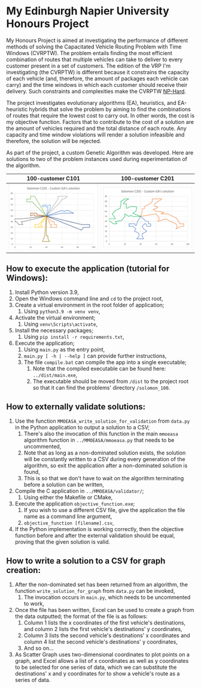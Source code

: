 # My Edinburgh Napier University Honours Project

My Honours Project is aimed at investigating the performance of different methods of solving the Capacitated Vehicle Routing Problem with Time Windows (CVRPTW). The problem entails finding the most efficient combination of routes that multiple vehicles can take to deliver to every customer present in a set of customers. The edition of the VRP I'm investigating (the CVRPTW) is different because it constrains the capacity of each vehicle (and, therefore, the amount of packages each vehicle can carry) and the time windows in which each customer should receive their delivery. Such constraints and complexities make the CVRPTW [NP-Hard](https://en.wikipedia.org/wiki/NP-hardness).

The project investigates evolutionary algorithms (EA), heuristics, and EA-heuristic hybrids that solve the problem by aiming to find the combinations of routes that require the lowest cost to carry out. In other words, the cost is my objective function. Factors that to contribute to the cost of a solution are the amount of vehicles required and the total distance of each route. Any capacity and time window violations will render a solution infeasible and therefore, the solution will be rejected.

As part of the project, a custom Genetic Algorithm was developed. Here are solutions to two of the problem instances used during experimentation of the algorithm.

| 100-customer C101                      | 100-customer C201                      |
|----------------------------------------|----------------------------------------|
| <img src='figures/custom-ga-c101.png'> | <img src='figures/custom-ga-c201.png'> |

## How to execute the application (tutorial for Windows):
1. Install Python version 3.9,
2. Open the Windows command line and `cd` to the project root,
3. Create a virtual environment in the root folder of application;
   1. Using `python3.9 -m venv venv`,
4. Activate the virtual environment;
   1. Using `venv\Scripts\activate`,
5. Install the necessary packages;
   1. Using `pip install -r requirements.txt`,
6. Execute the application;
   1. Using `main.py` as the entry point,
   2. `main.py [ -h | --help ]` can provide further instructions,
   3. The file `compile.bat` can compile the app into a single executable;
      1. Note that the compiled executable can be found here: `../dist/main.exe`,
      2. The executable should be moved from `/dist` to the project root so that it can find the problems' directory `/solomon_100`.

## How to externally validate solutions:
1. Use the function `MMOEASA_write_solution_for_validation` from `data.py` in the Python application to output a solution to a CSV;
   1. There's also the invocation of this function in the main `mmoeasa` algorithm function in `../MMOEASA/mmoeasa.py` that needs to be uncommented,
   2. Note that as long as a non-dominated solution exists, the solution will be constantly written to a CSV during every generation of the algorithm, so exit the application after a non-dominated solution is found,
   3. This is so that we don't have to wait on the algorithm terminating before a solution can be written,
2. Compile the C application in `../MMOEASA/validator/`;
   1. Using either the Makefile or CMake,
3. Execute the application `objective_function.exe`;
   1. If you wish to use a different CSV file, give the application the file name as a command line argument,
   2. `objective_function [filename].csv`,
4. If the Python implementation is working correctly, then the objective function before and after the external validation should be equal, proving that the given solution is valid.

## How to write a solution to a CSV for graph creation:
1. After the non-dominated set has been returned from an algorithm, the function `write_solution_for_graph` from `data.py` can be invoked,
   1. The invocation occurs in `main.py`, which needs to be uncommented to work,
2. Once the file has been written, Excel can be used to create a graph from the data outputted; the format of the file is as follows:
   1. Column 1 lists the x coordinates of the first vehicle's destinations, and column 2 lists the first vehicle's destinations' y coordinates,
   2. Column 3 lists the second vehicle's destinations' x coordinates and column 4 list the second vehicle's destinations' y coordinates,
   3. And so on...
3. As Scatter Graph uses two-dimensional coordinates to plot points on a graph, and Excel allows a list of x coordinates as well as y coordinates to be selected for one series of data, which we can substitute the destinations' x and y coordinates for to show a vehicle's route as a series of data.
